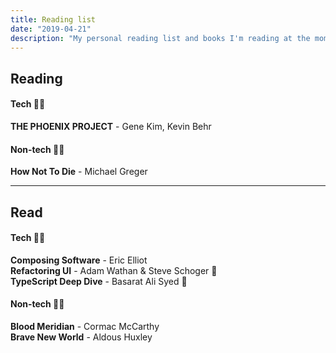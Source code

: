 ```yaml
---
title: Reading list
date: "2019-04-21"
description: "My personal reading list and books I'm reading at the moment."
---
```


## Reading
#### Tech 👨‍💻
__THE PHOENIX PROJECT__ - Gene Kim, Kevin Behr

#### Non-tech 👨‍🎨
__How Not To Die__ - Michael Greger

---
## Read
#### Tech 👨‍💻
__Composing Software__ - Eric Elliot  
__Refactoring UI__ - Adam Wathan & Steve Schoger 👏  
__TypeScript Deep Dive__ - Basarat Ali Syed 👏

#### Non-tech 👨‍🎨
__Blood Meridian__ - Cormac McCarthy  
__Brave New World__ - Aldous Huxley


